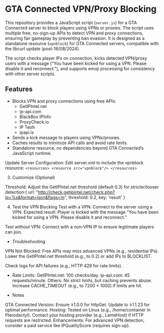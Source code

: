 # GTA Connected VPN/Proxy Blocking

This repository provides a JavaScript script (`server.js`) for a GTA Connected server to block players using VPNs or proxies. The script uses multiple free, no-sign-up APIs to detect VPN and proxy connections, ensuring fair gameplay by preventing ban evasion. It is designed as a standalone resource (`vpnblock`) for GTA Connected servers, compatible with the libcurl update (post-16/08/2024).

The script checks player IPs on connection, kicks detected VPN/proxy users with a message ("You have been kicked for using a VPN. Please disable it and reconnect."), and supports emoji processing for consistency with other server scripts.

## Features
- Blocks VPN and proxy connections using free APIs:
  - GetIPIntel.net
  - ip-api.com
  - BlackBox IPInfo
  - ProxyCheck.io
  - IP Teoh
  - ipapi.is
- Sends a kick message to players using VPNs/proxies.
- Caches results to minimize API calls and avoid rate limits.
- Standalone resource, no dependencies beyond GTA Connected’s JavaScript runtime.


Update Server Configuration:
Edit server.xml to include the vpnblock resource:
`<resources>
    <resource src="vpnblock"/>
</resources>
`

3. Customize (Optional)

Threshold: Adjust the GetIPIntel.net threshold (default 0.3) for stricter/looser detection:{ url: "http://check.getipintel.net/check.php?ip=%s&format=json&flags=m", threshold: 0.2, key: 'result' }



4. Test the VPN Blocking
Test with a VPN:
Connect to the server using a VPN.
Expected result: Player is kicked with the message “You have been kicked for using a VPN. Please disable it and reconnect.”

Test without VPN:
Connect with a non-VPN IP to ensure legitimate players can join.



- Troubleshooting

VPN Not Blocked:
Free APIs may miss advanced VPNs (e.g., residential IPs). Lower the GetIPIntel.net threshold (e.g., to 0.2) or add IPs to BLOCKLIST.

Check logs for API failures (e.g., HTTP 429 for rate limits).

- Rate Limits:
GetIPIntel.net: 100 checks/day.
ip-api.com: 45 requests/minute.
Others: No strict limits, but caching prevents abuse.
Increase CACHE_TIMEOUT (e.g., to 7200 * 1000) if limits are hit.



- Notes

GTA Connected Version: Ensure ≥1.0.0 for httpGet. Update to ≥1.1.23 for optimal performance.
Hosting: Tested on Linux (e.g., /home/container in Pterodactyl). Contact your hosting provider (e.g., LemeHost) if HTTP requests are restricted.
Enhancements: For advanced VPN detection, consider a paid service like IPQualityScore (requires sign-up).
